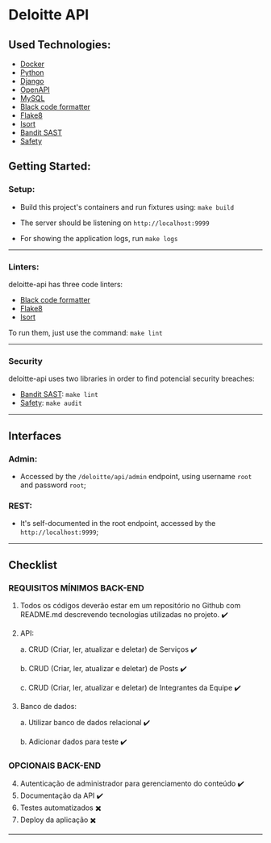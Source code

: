 # Deloitte API

## Used Technologies:
- [Docker](https://www.docker.com/)
- [Python](https://www.python.org/)
- [Django](https://www.djangoproject.com/)
- [OpenAPI](https://swagger.io/specification/)
- [MySQL](https://www.mysql.com/)
- [Black code formatter](https://black.readthedocs.io/en/stable/)
- [Flake8](https://flake8.pycqa.org/en/latest/)
- [Isort](https://readthedocs.org/projects/isort/)
- [Bandit SAST](https://bandit.readthedocs.io/en/latest/)
- [Safety](https://pyup.io/safety/)

## Getting Started:
### Setup:

* Build this project's containers and run fixtures using: `make build`

* The server should be listening on `http://localhost:9999`

* For showing the application logs, run `make logs`

---

### Linters:
deloitte-api has three code linters:

* [Black code formatter](https://black.readthedocs.io/en/stable/)
* [Flake8](https://flake8.pycqa.org/en/latest/)
* [Isort](https://readthedocs.org/projects/isort/)

To run them, just use the command: `make lint`

---

### Security
deloitte-api uses two libraries in order to find potencial security breaches:

* [Bandit SAST](https://bandit.readthedocs.io/en/latest/): `make lint`
* [Safety](https://pyup.io/safety/): `make audit`

---

## Interfaces

### Admin:
- Accessed by the `/deloitte/api/admin` endpoint, using username `root` and password `root`;

### REST:
- It's self-documented in the root endpoint, accessed by the `http://localhost:9999`;

---
## Checklist
### REQUISITOS MÍNIMOS BACK-END
1. Todos os códigos deverão estar em um repositório no Github com README.md descrevendo tecnologias utilizadas no projeto. ✔️
2. API:

    a. CRUD (Criar, ler, atualizar e deletar) de Serviços ✔️

    b. CRUD (Criar, ler, atualizar e deletar) de Posts ✔️

    c. CRUD (Criar, ler, atualizar e deletar) de Integrantes da Equipe ✔️
3. Banco de dados:

    a. Utilizar banco de dados relacional ✔️

    b. Adicionar dados para teste ✔️
### OPCIONAIS BACK-END
4. Autenticação de administrador para gerenciamento do conteúdo ✔️
5. Documentação da API ✔️
6. Testes automatizados ✖️
7. Deploy da aplicação ✖️

---